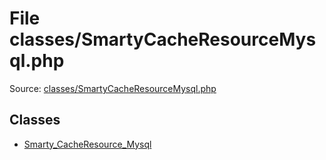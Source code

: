 File classes/SmartyCacheResourceMysql.php
=========

Source: [classes/SmartyCacheResourceMysql.php](https://github.com/PrestaShop/PrestaShop/blob/1.6.1.2/classes/SmartyCacheResourceMysql.php)


Classes
-------

* [Smarty_CacheResource_Mysql](class.Smarty_CacheResource_Mysql.md)

